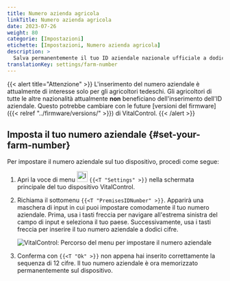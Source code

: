 ```yaml
---
title: Numero azienda agricola
linkTitle: Numero azienda agricola
date: 2023-07-26
weight: 80
categorie: [Impostazioni]
etichette: [Impostazioni, Numero azienda agricola]
description: >
  Salva permanentemente il tuo ID aziendale nazionale ufficiale a dodici cifre sul dispositivo VitalControl.
translationKey: settings/farm-number
---
```

{{< alert title="Attenzione" >}}
L'inserimento del numero aziendale è attualmente di interesse solo per gli agricoltori tedeschi. Gli agricoltori di tutte le altre nazionalità attualmente **non** beneficiano dell'inserimento dell'ID aziendale. Questo potrebbe cambiare con le future [versioni del firmware]({{< relref "../firmware/versions/" >}}) di VitalControl.
{{< /alert >}}

## Imposta il tuo numero aziendale {#set-your-farm-number}

Per impostare il numero aziendale sul tuo dispositivo, procedi come segue:

1. Apri la voce di menu <img src="/icons/gear.svg" width="25" align="bottom" alt="Impostazioni" /> `{{<T "Settings" >}}` nella schermata principale del tuo dispositivo VitalControl.

2. Richiama il sottomenu `{{<T "PremisesIDNumber" >}}`. Apparirà una maschera di input in cui puoi impostare comodamente il tuo numero aziendale. Prima, usa i tasti freccia per navigare all'estrema sinistra del campo di input e seleziona il tuo paese. Successivamente, usa i tasti freccia per inserire il tuo numero aziendale a dodici cifre.

   ![VitalControl: Percorso del menu per impostare il numero aziendale](../images/farm-number.png "Impostazione del numero aziendale")

3. Conferma con `{{<T "Ok" >}}` non appena hai inserito correttamente la sequenza di 12 cifre. Il tuo numero aziendale è ora memorizzato permanentemente sul dispositivo.
